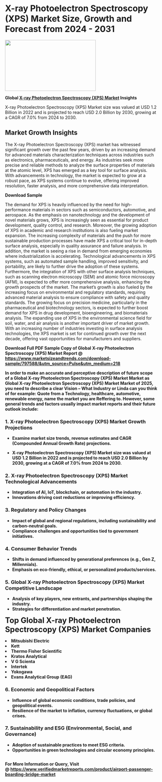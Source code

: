 <H1>X-ray Photoelectron Spectroscopy (XPS) Market Size, Growth and Forecast from 2024 - 2031</H1><img class="aligncenter size-medium wp-image-584254" src="https://thirdeyenews.in/wp-content/uploads/2024/09/Global-Market-Research-300x168.jpeg" alt="" width="300" height="168" /><p><strong>Global&nbsp;<a href="https://www.marketsizeandtrends.com/download-sample/797588/&amp;utm_source=Pulse&amp;utm_medium=218">X-ray Photoelectron Spectroscopy (XPS) Market</a> Insights</strong></p><p>X-ray Photoelectron Spectroscopy (XPS) Market size was valued at USD 1.2 Billion in 2022 and is projected to reach USD 2.0 Billion by 2030, growing at a CAGR of 7.0% from 2024 to 2030.</p><p><h2>Market Growth Insights</h2> <p>The X-ray Photoelectron Spectroscopy (XPS) market has witnessed significant growth over the past few years, driven by an increasing demand for advanced materials characterization techniques across industries such as electronics, pharmaceuticals, and energy. As industries seek more precise and reliable methods to analyze the surface properties of materials at the atomic level, XPS has emerged as a key tool for surface analysis. With advancements in technology, the market is expected to grow at a robust pace, as XPS systems continue to evolve, offering improved resolution, faster analysis, and more comprehensive data interpretation.</p> <p><strong>Download Sample</strong></p> <p>The demand for XPS is heavily influenced by the need for high-performance materials in sectors such as semiconductors, automotive, and aerospace. As the emphasis on nanotechnology and the development of novel materials grows, XPS is increasingly seen as essential for product development, quality control, and research. Moreover, the growing adoption of XPS in academic and research institutions is also fueling market expansion. The increasing complexity of materials and the push for more sustainable production processes have made XPS a critical tool for in-depth surface analysis, especially in quality assurance and failure analysis. In addition, the market is seeing a rise in demand from emerging economies where industrialization is accelerating. Technological advancements in XPS systems, such as automated sample handling, improved sensitivity, and portability, are likely to further drive the adoption of these systems. Furthermore, the integration of XPS with other surface analysis techniques, such as scanning electron microscopy (SEM) and atomic force microscopy (AFM), is expected to offer more comprehensive analysis, enhancing the growth prospects of the market. The market’s growth is also fueled by the increasing focus on environmental and regulatory standards, requiring advanced material analysis to ensure compliance with safety and quality standards. The growing focus on precision medicine, particularly in the pharmaceutical and biotechnology sectors, is expected to further boost demand for XPS in drug development, bioengineering, and biomaterials analysis. The expanding use of XPS in the environmental science field for soil, water, and air analysis is another important driver of market growth. With an increasing number of industries investing in surface analysis technologies, the XPS market is set for continued growth over the next decade, offering vast opportunities for manufacturers and suppliers. <p><strong></p><p><span class=""><strong>Download Full PDF Sample Copy of Global X-ray Photoelectron Spectroscopy (XPS) Market Report</strong> @ <a href="https://www.marketsizeandtrends.com/download-sample/797588/&amp;utm_source=Pulse&amp;utm_medium=218" target="_blank">https://www.marketsizeandtrends.com/download-sample/797588/&amp;utm_source=Pulse&amp;utm_medium=218</a></span></p><p>In order to make an accurate and perceptive description of future scope of a Global&nbsp;X-ray Photoelectron Spectroscopy (XPS) Market Market as Global&nbsp;X-ray Photoelectron Spectroscopy (XPS) Market Market of 2025, you need to describe a clear Vision &ndash; What Industry or Linda can you think of for example: Quote from a Technology, healthcare, automotive, renewable energy, name the market you are Reffering to. However, some general trends and factors usually impact market reports and their future outlook include:</p><h3>1.&nbsp;<strong>X-ray Photoelectron Spectroscopy (XPS) Market Growth Projections</strong></h3><ul><li>Examine market size trends, revenue estimates and CAGR (Compounded Annual Growth Rate) projections.</li><li><p>X-ray Photoelectron Spectroscopy (XPS) Market size was valued at USD 1.2 Billion in 2022 and is projected to reach USD 2.0 Billion by 2030, growing at a CAGR of 7.0% from 2024 to 2030.</p></li></ul><h3>2.&nbsp;<strong>X-ray Photoelectron Spectroscopy (XPS) Market Technological Advancements</strong></h3><ul><li>Integration of AI, IoT, blockchain, or automation in the industry.</li><li>Innovations driving cost reductions or improving efficiency.</li></ul><h3>3.&nbsp;<strong>Regulatory and Policy Changes</strong></h3><ul><li>Impact of global and regional regulations, including sustainability and carbon-neutral goals.</li><li>Compliance challenges and opportunities tied to government initiatives.</li></ul><h3>4.&nbsp;<strong>Consumer Behavior Trends</strong></h3><ul><li>Shifts in demand influenced by generational preferences (e.g., Gen Z, Millennials).</li><li>Emphasis on eco-friendly, ethical, or personalized products/services.</li></ul><h3>5.&nbsp;<strong>Global X-ray Photoelectron Spectroscopy (XPS) Market Competitive Landscape</strong></h3><ul><li>Analysis of key players, new entrants, and partnerships shaping the industry.</li><li>Strategies for differentiation and market penetration.</li></ul><p data-pm-slice="1 1 []"><span style="color: inherit; font-family: inherit; font-size: 25px;">Top Global X-ray Photoelectron Spectroscopy (XPS) Market Companies</span></p><div class="" data-test-id=""><p><li>Mitsubishi Electric</li><li> Kett</li><li> Thermo Fisher Scientific</li><li> Kratos Analytical</li><li> V G Scienta</li><li> Intertek</li><li> Yokogawa</li><li> Evans Analytical Group (EAG)</li></p></div><h3>6.&nbsp;<strong>Economic and Geopolitical Factors</strong></h3><ul><li>Influence of global economic conditions, trade policies, and geopolitical events.</li><li>Resilience of the market to inflation, currency fluctuations, or global crises.</li></ul><h3>7.&nbsp;<strong>Sustainability and ESG (Environmental, Social, and Governance)</strong></h3><ul><li>Adoption of sustainable practices to meet ESG criteria.</li><li>Opportunities in green technologies and circular economy principles.</li></ul><h2><strong style="font-size: 14px;">For More Information or Query, Visit @&nbsp;</strong><a style="background-color: #ffffff; font-size: 14px;" href="https://www.marketsizeandtrends.com/report/x-ray-photoelectron-spectroscopy-market/" target="_blank">https://www.verifiedmarketreports.com/product/airport-passenger-boarding-bridge-market</a></h2>
